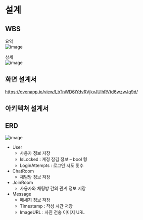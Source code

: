 # 설계

## WBS
요약  
![image](https://github.com/Kang-SeoHyun/auto_study/assets/77817094/52b7891b-043d-45a1-9a77-f22d5a5c81c0)

상세  
![image](https://github.com/Kang-SeoHyun/auto_study/assets/77817094/678402fd-000a-417f-a9ed-25d57cd660e4)

## 화면 설계서
https://ovenapp.io/view/LbTnWD6iYdvRVjkvJUlhRVtd6wzwJq9d/

## 아키텍쳐 설계서

## ERD
![image](https://github.com/Kang-SeoHyun/auto_study/assets/77817094/e8a522c8-5c35-4214-9ea5-f7f520d500f3)  

* User
  * 사용자 정보 저장
  * IsLocked : 계정 잠김 정보 – bool 형
  * LoginAttempts : 로그인 시도 횟수
* ChatRoom
  * 채팅방 정보 저장 
* JoinRoom
  * 사용자와 채팅방 간의 관계 정보 저장
* Message
  * 메세지 정보 저장
  *  Timestamp : 작성 시간 저장
  * ImageURL : 사진 전송 이미지 URL

